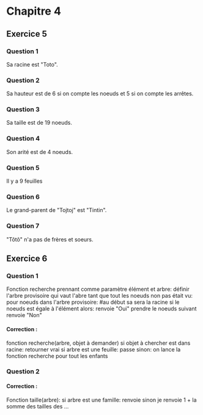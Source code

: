 # Chapitre 4



## Exercice 5

### Question 1
Sa racine est "Toto".

### Question 2
Sa hauteur est de 6 si on compte les noeuds et 5 si on compte les arrêtes.

### Question 3
Sa taille est de 19 noeuds.

### Question 4
Son arité est de 4 noeuds.

### Question 5
Il y a 9 feuilles

### Question 6
Le grand-parent de "Tojtoj" est "Tintin".

### Question 7
"Tôtô" n'a pas de frères et soeurs.



## Exercice 6

### Question 1
Fonction recherche prennant comme paramètre élément et arbre:
    définir l'arbre provisoire qui vaut l'abre
    tant que tout les noeuds non pas était vu:
	pour noeuds dans l'arbre provisoire:	#au début sa sera la racine
	    si le noeuds est égale à l'élément alors:
	        renvoie "Oui"
        prendre le noeuds suivant
    renvoie "Non"

#### Correction :
fonction recherche(arbre, objet à demander)
    si objet à chercher est dans racine:
        retourner vrai
    si arbre est une feuille:
        passe
    sinon:
	on lance la fonction recherche pour tout les enfants 

### Question 2
#### Correction :
Fonction taille(arbre):
    si arbre est une famille:
        renvoie
    sinon 
	je renvoie 1 + la somme des tailles des ...